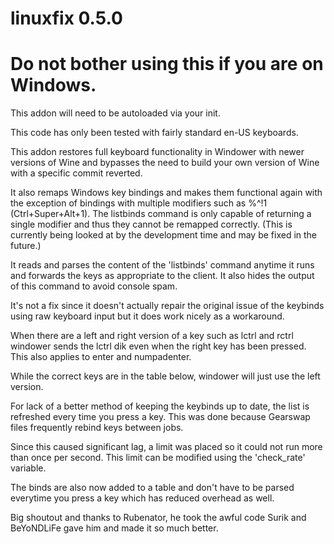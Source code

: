 # linuxfix 0.5.0
# Do not bother using this if you are on Windows.

This addon will need to be autoloaded via your init.

This code has only been tested with fairly standard en-US keyboards.

This addon restores full keyboard functionality in Windower with newer versions of Wine and bypasses the need to build your own version of Wine with a specific commit reverted.

It also remaps Windows key bindings and makes them functional again with the exception of bindings with multiple modifiers such as %^!1 (Ctrl+Super+Alt+1). The listbinds command is only capable of returning a single modifier and thus they cannot be remapped correctly. (This is currently being looked at by the development time and may be fixed in the future.)

It reads and parses the content of the 'listbinds' command anytime it runs and forwards the keys as appropriate to the client. It also hides the output of this command to avoid console spam.

It's not a fix since it doesn't actually repair the original issue of the keybinds using raw keyboard input but it does work nicely as a workaround.

When there are a left and right version of a key such as lctrl and rctrl windower sends the lctrl dik even when the right key has been pressed. This also applies to enter and numpadenter.

While the correct keys are in the table below, windower will just use the left version.

For lack of a better method of keeping the keybinds up to date, the list is refreshed every time you press a key. This was done because Gearswap files frequently rebind keys between jobs.

Since this caused significant lag, a limit was placed so it could not run more than once per second. This limit can be modified using the 'check_rate' variable.

The binds are also now added to a table and don't have to be parsed everytime you press a key which has reduced overhead as well.

Big shoutout and thanks to Rubenator, he took the awful code Surik and BeYoNDLiFe gave him and made it so much better.

